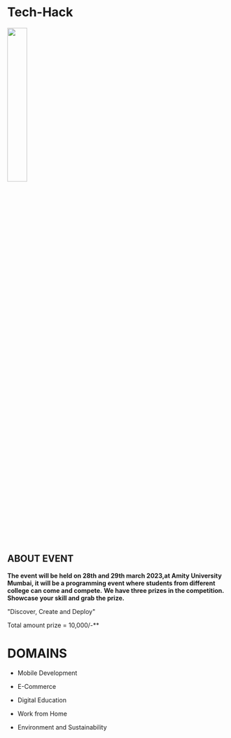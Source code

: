 # Tech-Hack
<image src="https://user-images.githubusercontent.com/125008362/218250743-7913118f-97bd-4b81-99b2-b60ae789145d.png" width=30% height=30%> 

## ABOUT EVENT

__The event will be held on 28th and 29th march 2023,at Amity University Mumbai, it will be a programming event where students from different college can come and compete.__
__We have three prizes in the competition. Showcase your skill and grab the prize.__

"Discover, Create and Deploy" 

Total amount prize = 10,000/-**
     
# DOMAINS
  
- Mobile Development
      
- E-Commerce
      
- Digital Education
      
- Work from Home
      
- Environment and Sustainability
